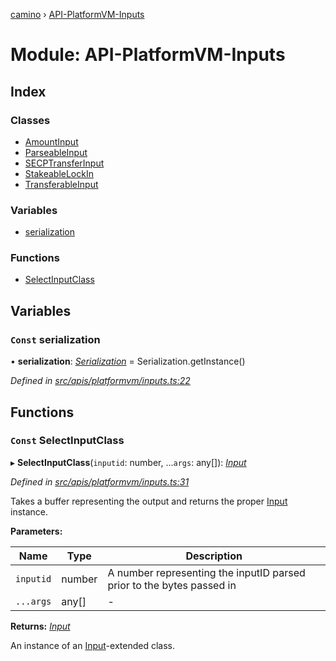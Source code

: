 [camino](../README.md) › [API-PlatformVM-Inputs](api_platformvm_inputs.md)

# Module: API-PlatformVM-Inputs

## Index

### Classes

* [AmountInput](../classes/api_platformvm_inputs.amountinput.md)
* [ParseableInput](../classes/api_platformvm_inputs.parseableinput.md)
* [SECPTransferInput](../classes/api_platformvm_inputs.secptransferinput.md)
* [StakeableLockIn](../classes/api_platformvm_inputs.stakeablelockin.md)
* [TransferableInput](../classes/api_platformvm_inputs.transferableinput.md)

### Variables

* [serialization](api_platformvm_inputs.md#const-serialization)

### Functions

* [SelectInputClass](api_platformvm_inputs.md#const-selectinputclass)

## Variables

### `Const` serialization

• **serialization**: *[Serialization](../classes/utils_serialization.serialization.md)* = Serialization.getInstance()

*Defined in [src/apis/platformvm/inputs.ts:22](https://github.com/chain4travel/caminojs/blob/ca67b81/src/apis/platformvm/inputs.ts#L22)*

## Functions

### `Const` SelectInputClass

▸ **SelectInputClass**(`inputid`: number, ...`args`: any[]): *[Input](../classes/common_inputs.input.md)*

*Defined in [src/apis/platformvm/inputs.ts:31](https://github.com/chain4travel/caminojs/blob/ca67b81/src/apis/platformvm/inputs.ts#L31)*

Takes a buffer representing the output and returns the proper [Input](../classes/common_inputs.input.md) instance.

**Parameters:**

Name | Type | Description |
------ | ------ | ------ |
`inputid` | number | A number representing the inputID parsed prior to the bytes passed in  |
`...args` | any[] | - |

**Returns:** *[Input](../classes/common_inputs.input.md)*

An instance of an [Input](../classes/common_inputs.input.md)-extended class.
